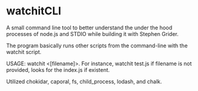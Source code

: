 # watchitCLI

A small command line tool to better understand the under the hood processes of node.js and STDIO while building it with Stephen Grider.

The program basically runs other scripts from the command-line with the watchit script.

USAGE: watchit <[filename]>.
For instance, watchit test.js
if filename is not provided, looks for the index.js if existent.


Utilized chokidar, caporal, fs, child_process, lodash, and chalk.
